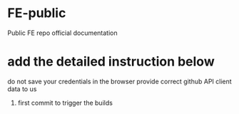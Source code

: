 # FE-public
Public FE repo
official documentation

# add the detailed instruction below
do not save your credentials in the browser
provide correct github API client data to us

1. first commit to trigger the builds

